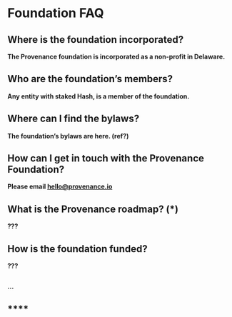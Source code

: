 # Foundation FAQ

## **Where is the foundation incorporated?**

**The Provenance foundation is incorporated as a non-profit in Delaware.**

## **Who are the foundation’s members?** <a id="who-are-the-foundations-members"></a>

**Any entity with staked Hash, is a member of the foundation.**

## **Where can I find the bylaws?** <a id="where-can-i-find-the-bylaws"></a>

**The foundation’s bylaws are here. \(ref?\)**

## **How can I get in touch with the Provenance Foundation?** <a id="how-can-i-get-in-touch-with-the-provenance-foundation"></a>

**Please email hello@provenance.io**

## **What is the Provenance roadmap? \(\*\)** <a id="what-is-the-provenance-roadmap-what-are-the-phases-of-provenance"></a>

**???**

## **How is the foundation funded?** <a id="how-is-the-foundation-funded"></a>

**???**

##  <a id="how-is-the-foundation-funded"></a>

**…**

## \*\*\*\* <a id="what-is-the-provenance-roadmap-what-are-the-phases-of-provenance"></a>





